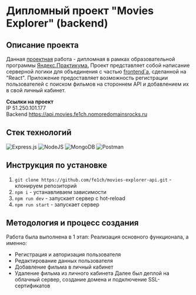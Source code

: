 <h1>Дипломный проект "Movies Explorer" (backend)</h1>

<h2>Описание проекта</h2>

Данная [проектная](https://github.com/fe1ch/movies-explorer-api) работа - дипломная в рамках образовательной программы [Яндекс.Практикума.](https://practicum.yandex.ru/) Проект представляет собой написание серверной логики для объединения с частью [frontend`а](https://github.com/fe1ch/movies-explorer-frontend), сделанной на "React". Приложение предоставляет возможность регистрации пользователей с поиском фильмов на стороннем API и добавлением их в свой личный кабинет.

**Ссылки на проект**
<br>
IP 51.250.101.177
<br>
Backend https://api.movies.fe1ch.nomoredomainsrocks.ru

<h2>Стек технологий</h2>

![Express.js](https://img.shields.io/badge/express.js-%23404d59.svg?style=for-the-badge&logo=express&logoColor=%2361DAFB)
![NodeJS](https://img.shields.io/badge/node.js-6DA55F?style=for-the-badge&logo=node.js&logoColor=white)
![MongoDB](https://img.shields.io/badge/MongoDB-%234ea94b.svg?style=for-the-badge&logo=mongodb&logoColor=white)
![Postman](https://img.shields.io/badge/Postman-FF6C37?style=for-the-badge&logo=postman&logoColor=white)

<h2>Инструкция по установке</h2>

1. `git clone https://github.com/fe1ch/movies-explorer-api.git` - клонируем репозиторий
2. `npm i` - устанавливаем зависимости
3. `npm run dev` - запускает сервер с hot-reload
4. `npm run start` - запускает сервер

<h2>Методология и процесс создания</h2>
Работа была выполнена в 1 этап:
Реализация основного функционала, а именно:

- Регистрация и авторизация пользователя
- Редактирование данных пользователя
- Добавление фильма в личный кабинет
- Удаление фильма из личного кабинета
  Далее был деплой на облачный сервер, создание домена и подключение SSL-сертификатов
